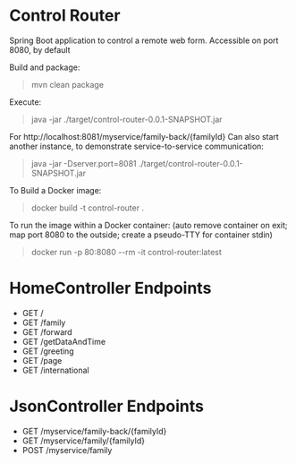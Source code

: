 # Control Router
Spring Boot application to control a remote web form. Accessible on port 8080, by default

Build and package:
> mvn clean package

Execute:
> java -jar ./target/control-router-0.0.1-SNAPSHOT.jar


For http://localhost:8081/myservice/family-back/{familyId}
Can also start another instance, to demonstrate service-to-service communication:

> java -jar -Dserver.port=8081 ./target/control-router-0.0.1-SNAPSHOT.jar



To Build a Docker image:
> docker build -t control-router .

To run the image within a Docker container: (auto remove container on exit; map port 8080 to the outside; create a pseudo-TTY for container stdin)
> docker run -p 80:8080 --rm -it control-router:latest


# HomeController Endpoints
* GET /
* GET /family
* GET /forward
* GET /getDataAndTime
* GET /greeting
* GET /page
* GET /international

# JsonController Endpoints
* GET  /myservice/family-back/{familyId}
* GET  /myservice/family/{familyId}
* POST /myservice/family

